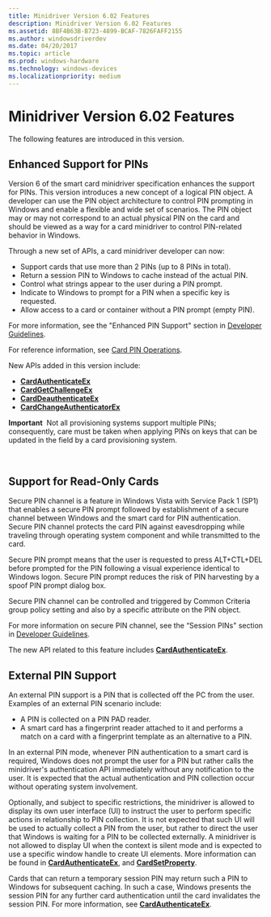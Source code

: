 ```yaml
---
title: Minidriver Version 6.02 Features
description: Minidriver Version 6.02 Features
ms.assetid: 8BF4B63B-B723-4899-BCAF-7826FAFF2155
ms.author: windowsdriverdev
ms.date: 04/20/2017
ms.topic: article
ms.prod: windows-hardware
ms.technology: windows-devices
ms.localizationpriority: medium
---
```


# Minidriver Version 6.02 Features


The following features are introduced in this version.

## <span id="Enhanced_Support_for_PINs"></span><span id="enhanced_support_for_pins"></span><span id="ENHANCED_SUPPORT_FOR_PINS"></span>Enhanced Support for PINs


Version 6 of the smart card minidriver specification enhances the support for PINs. This version introduces a new concept of a logical PIN object. A developer can use the PIN object architecture to control PIN prompting in Windows and enable a flexible and wide set of scenarios. The PIN object may or may not correspond to an actual physical PIN on the card and should be viewed as a way for a card minidriver to control PIN-related behavior in Windows.

Through a new set of APIs, a card minidriver developer can now:

-   Support cards that use more than 2 PINs (up to 8 PINs in total).
-   Return a session PIN to Windows to cache instead of the actual PIN.
-   Control what strings appear to the user during a PIN prompt.
-   Indicate to Windows to prompt for a PIN when a specific key is requested.
-   Allow access to a card or container without a PIN prompt (empty PIN).

For more information, see the "Enhanced PIN Support" section in [Developer Guidelines](developer-guidelines.md).

For reference information, see [Card PIN Operations](card-pin-operations.md).

New APIs added in this version include:

-   [**CardAuthenticateEx**](https://msdn.microsoft.com/library/windows/hardware/dn468703)
-   [**CardGetChallengeEx**](https://msdn.microsoft.com/library/windows/hardware/dn468724)
-   [**CardDeauthenticateEx**](https://msdn.microsoft.com/library/windows/hardware/dn468713)
-   [**CardChangeAuthenticatorEx**](https://msdn.microsoft.com/library/windows/hardware/dn468706)

**Important**  Not all provisioning systems support multiple PINs; consequently, care must be taken when applying PINs on keys that can be updated in the field by a card provisioning system.

 

## <span id="Support_for_Read-Only_Cards"></span><span id="support_for_read-only_cards"></span><span id="SUPPORT_FOR_READ-ONLY_CARDS"></span>Support for Read-Only Cards


Secure PIN channel is a feature in Windows Vista with Service Pack 1 (SP1) that enables a secure PIN prompt followed by establishment of a secure channel between Windows and the smart card for PIN authentication. Secure PIN channel protects the card PIN against eavesdropping while traveling through operating system component and while transmitted to the card.

Secure PIN prompt means that the user is requested to press ALT+CTL+DEL before prompted for the PIN following a visual experience identical to Windows logon. Secure PIN prompt reduces the risk of PIN harvesting by a spoof PIN prompt dialog box.

Secure PIN channel can be controlled and triggered by Common Criteria group policy setting and also by a specific attribute on the PIN object.

For more information on secure PIN channel, see the “Session PINs" section in [Developer Guidelines](developer-guidelines.md).

The new API related to this feature includes [**CardAuthenticateEx**](https://msdn.microsoft.com/library/windows/hardware/dn468703).

## <span id="_External_PIN_Support"></span><span id="_external_pin_support"></span><span id="_EXTERNAL_PIN_SUPPORT"></span> External PIN Support


An external PIN support is a PIN that is collected off the PC from the user. Examples of an external PIN scenario include:

-   A PIN is collected on a PIN PAD reader.
-   A smart card has a fingerprint reader attached to it and performs a match on a card with a fingerprint template as an alternative to a PIN.

In an external PIN mode, whenever PIN authentication to a smart card is required, Windows does not prompt the user for a PIN but rather calls the minidriver's authentication API immediately without any notification to the user. It is expected that the actual authentication and PIN collection occur without operating system involvement.

Optionally, and subject to specific restrictions, the minidriver is allowed to display its own user interface (UI) to instruct the user to perform specific actions in relationship to PIN collection. It is not expected that such UI will be used to actually collect a PIN from the user, but rather to direct the user that Windows is waiting for a PIN to be collected externally. A minidriver is not allowed to display UI when the context is silent mode and is expected to use a specific window handle to create UI elements. More information can be found in [**CardAuthenticateEx**](https://msdn.microsoft.com/library/windows/hardware/dn468703), and [**CardSetProperty**](https://msdn.microsoft.com/library/windows/hardware/dn468740).

Cards that can return a temporary session PIN may return such a PIN to Windows for subsequent caching. In such a case, Windows presents the session PIN for any further card authentication until the card invalidates the session PIN. For more information, see [**CardAuthenticateEx**](https://msdn.microsoft.com/library/windows/hardware/dn468703).

 

 





